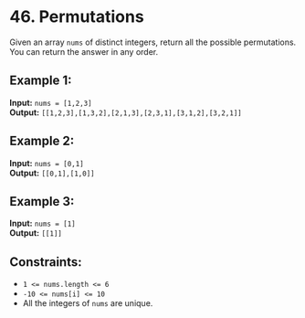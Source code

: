 # 46. Permutations

Given an array `nums` of distinct integers, return all the possible permutations. You can return the answer in any order.

## Example 1:

**Input:** `nums = [1,2,3]`  
**Output:** `[[1,2,3],[1,3,2],[2,1,3],[2,3,1],[3,1,2],[3,2,1]]`

## Example 2:

**Input:** `nums = [0,1]`  
**Output:** `[[0,1],[1,0]]`

## Example 3:

**Input:** `nums = [1]`  
**Output:** `[[1]]`

## Constraints:

- `1 <= nums.length <= 6`
- `-10 <= nums[i] <= 10`
- All the integers of `nums` are unique.

